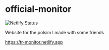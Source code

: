 # official-monitor
[![Netlify Status](https://api.netlify.com/api/v1/badges/35e62b8e-a430-400f-91c9-546bc9d81efd/deploy-status)](https://app.netlify.com/sites/tr-monitor/deploys)

Website for the polsim I made with some friends

https://tr-monitor.netlify.app
